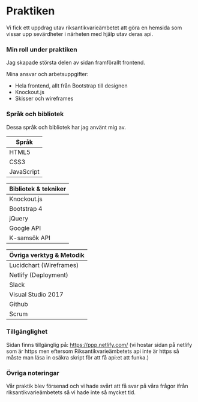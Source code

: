 # Praktiken

Vi fick ett uppdrag utav riksantikvarieämbetet att göra en hemsida som vissar upp sevärdheter i närheten med hjälp utav deras api.

### Min roll under praktiken

 Jag skapade största delen av sidan framförallt frontend.
 
 Mina ansvar och arbetsuppgifter:
 
 * Hela frontend, allt från Bootstrap till designen
 * Knockout.js
 * Skisser och wireframes



 
 ### Språk och bibliotek
 
 Dessa språk och bibliotek har jag använt mig av.
 
Språk  |
------------- |
HTML5  |
CSS3  |
JavaScript  |

Bibliotek & tekniker|
------------- |
Knockout.js  |
Bootstrap 4  |
jQuery  |
Google API  |
K-samsök API  |

Övriga verktyg & Metodik |
------------- |
Lucidchart (Wireframes)  |
Netlify (Deployment) |
Slack |
Visual Studio 2017 |
Github |
Scrum |

### Tillgänglighet

Sidan finns tillgänglig på: https://ppp.netlify.com/  (vi hostar sidan på netlify som är https men eftersom 
Riksantikvarieämbetets api inte är https så måste man läsa in osäkra 
skript för att få api:et att funka.)


### Övriga noteringar

 Vår praktik blev försenad och vi hade svårt att få svar på våra frågor ifrån riksantikvarieämbetets så vi hade inte så mycket tid. 
 

